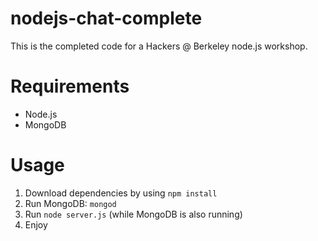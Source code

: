 nodejs-chat-complete
====================
This is the completed code for a Hackers @ Berkeley node.js workshop.

Requirements
============
* Node.js
* MongoDB

Usage
======
1. Download dependencies by using `npm install`
2. Run MongoDB: `mongod`
3. Run `node server.js` (while MongoDB is also running)
4. Enjoy

